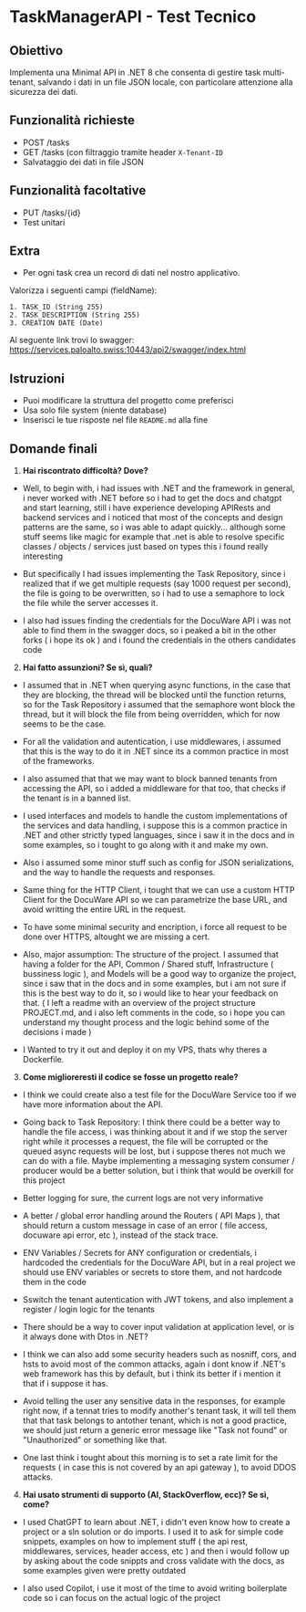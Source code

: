 # TaskManagerAPI - Test Tecnico

## Obiettivo

Implementa una Minimal API in .NET 8 che consenta di gestire task multi-tenant, salvando i dati in un file JSON locale, con particolare attenzione alla sicurezza dei dati.

## Funzionalità richieste

- POST /tasks
- GET /tasks (con filtraggio tramite header `X-Tenant-ID`
- Salvataggio dei dati in file JSON

## Funzionalità facoltative

- PUT /tasks/{id}
- Test unitari

## Extra

- Per ogni task crea un record di dati nel nostro applicativo. 

Valorizza i seguenti campi (fieldName):

	1. TASK_ID (String 255)
	2. TASK_DESCRIPTION (String 255)
	3. CREATION DATE (Date)

Al seguente link trovi lo swagger: https://services.paloalto.swiss:10443/api2/swagger/index.html

## Istruzioni

- Puoi modificare la struttura del progetto come preferisci
- Usa solo file system (niente database)
- Inserisci le tue risposte nel file `README.md` alla fine

## Domande finali

1. **Hai riscontrato difficoltà? Dove?**
- Well, to begin with, i had issues with .NET and the framework in general, i never worked with .NET before so i had to get the docs and chatgpt and start learning, still i have experience developing APIRests and backend services and i noticed that most of the concepts and design patterns are the same, so i was able to adapt quickly... although some stuff seems like magic for example that .net is able to resolve specific classes / objects / services just based on types this i found really interesting

- But specifically I had issues implementing the Task Repository, since i realized that if we get multiple requests (say 1000 request per second), the file is going to be overwritten, so i had to use a semaphore to lock the file while the server accesses it.

- I also had issues finding the credentials for the DocuWare API i was not able to find them in the swagger docs, so i peaked a bit in the other forks ( i hope its ok ) and i found the credentials in the others candidates code

2. **Hai fatto assunzioni? Se sì, quali?**
- I assumed that in .NET when querying async functions, in the case that they are blocking, the thread will be blocked until the function returns, so for the Task Repository i assumed that the semaphore wont block the thread, but it will block the file from being overridden, which for now seems to be the case.

- For all the validation and autentication, i use middlewares, i assumed that this is the way to do it in .NET since its a common practice in most of the frameworks.

- I also assumed that that we may want to block banned tenants from accessing the API, so i added a middleware for that too, that checks if the tenant is in a banned list.

- I used interfaces and models to handle the custom implementations of the services and data handling, i suppose this is a common practice in .NET and other strictly typed languages, since i saw it in the docs and in some examples, so i tought to go along with it and make my own.

- Also i assumed some minor stuff such as config for JSON serializations, and the way to handle the requests and responses.

- Same thing for the HTTP Client, i tought that we can use a custom HTTP Client for the DocuWare API so we can parametrize the base URL, and avoid writting the entire URL in the request.

- To have some minimal security and encription, i force all request to be done over HTTPS, altought we are missing a cert.

- Also, major assumption: The structure of the project. I assumed that having a folder for the API, Common / Shared stuff, Infrastructure ( bussiness logic ), and Models will be a good way to organize the project, since i saw that in the docs and in some examples, but i am not sure if this is the best way to do it, so i would like to hear your feedback on that. ( I left a readme with an overview of the project structure PROJECT.md, and i also left comments in the code, so i hope you can understand my thought process and the logic behind some of the decisions i made )

- I Wanted to try it out and deploy it on my VPS, thats why theres a Dockerfile.

3. **Come miglioreresti il codice se fosse un progetto reale?**
- I think we could create also a test file for the DocuWare Service too if we have more information about the API.

- Going back to Task Repository: I think there could be a better way to handle the file access, i was thinking about it and if we stop the server right while it processes a request, the file will be corrupted or the queued async requests will be lost, but i suppose theres not much we can do with a file. Maybe implementing a messaging system consumer / producer would be a better solution, but i think that would be overkill for this project

- Better logging for sure, the current logs are not very informative

- A better / global error handling around the Routers ( API Maps ), that should return a custom message in case of an error ( file access, docuware api error, etc ), instead of the stack trace.

- ENV Variables / Secrets for ANY configuration or credentials, i hardcoded the credentials for the DocuWare API, but in a real project we should use ENV variables or secrets to store them, and not hardcode them in the code

- Sswitch the tenant autentication with JWT tokens, and also implement a register / login logic for the tenants

- There should be a way to cover input validation at application level, or is it always done with Dtos in .NET?

- I think we can also add some security headers such as nosniff, cors, and hsts to avoid most of the common attacks, again i dont know if .NET's web framework has this by default, but i think its better if i mention it that if i suppose it has.

- Avoid telling the user any sensitive data in the responses, for example right now, if a tennat tries to modify another's tenant task, it will tell them that that task belongs to antother tenant, which is not a good practice, we should just return a generic error message like "Task not found" or "Unauthorized" or something like that.

- One last think i tought about this morning is to set a rate limit for the requests ( in case this is not covered by an api gateway ), to avoid DDOS attacks.

4. **Hai usato strumenti di supporto (AI, StackOverflow, ecc)? Se sì, come?**
- I used ChatGPT to learn about .NET, i didn't even know how to create a project or a sln solution or do imports. I used it to ask for simple code snippets, examples on how to implement stuff ( the api rest, middlewares, services, header access, etc ) and then i would follow up by asking about the code snippts and cross validate with the docs, as some examples given were pretty outdated

- I also used Copilot, i use it most of the time to avoid writing boilerplate code so i can focus on the actual logic of the project
